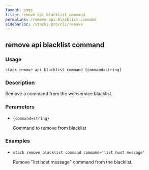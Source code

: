 ```yaml
---
layout: page
title: remove api blacklist command
permalink: /remove-api-blacklist-command
sidebarloc: /stacki-pro/cli/remove
---
```


## remove api blacklist command

### Usage

`stack remove api blacklist command [command=string]`

### Description

Remove a command from the webservice
	blacklist.

### Parameters
* `{command=string}`

   Command to remove from blacklist

### Examples

* `stack remove blacklist command command='list host message'`

   Remove "list host message" command from the blacklist.



